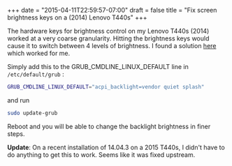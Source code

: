 +++
date  = "2015-04-11T22:59:57-07:00"
draft = false
title = "Fix screen brightness keys on a (2014) Lenovo T440s"
+++

The hardware keys for brightness control on my Lenovo T440s (2014) worked at a very coarse granularity. Hitting
the brightness keys would cause it to switch between 4 levels of brightness. I found a solution [here][1] which
worked for me.

Simply add this to the GRUB_CMDLINE_LINUX_DEFAULT line in `/etc/default/grub` :

```bash
GRUB_CMDLINE_LINUX_DEFAULT="acpi_backlight=vendor quiet splash"
```

and run

```bash
sudo update-grub
```

Reboot and you will be able to change the backlight brightness in finer steps.

__Update__: On a recent installation of 14.04.3 on a 2015 T440s, I didn't have to do anything to get this to
work. Seems like it was fixed upstream.

[1]: http://blog.karssen.org/2014/05/10/fixing-backlight-control-with-ubuntu-on-my-thinkpad-t440s/
